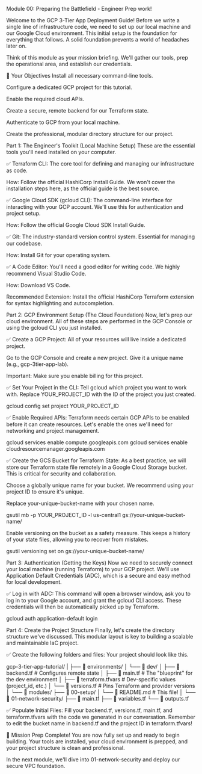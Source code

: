 Module 00: Preparing the Battlefield - Engineer Prep work!

Welcome to the GCP 3-Tier App Deployment Guide! Before we write a single line of infrastructure code, we need to set up our local machine and our Google Cloud environment. This initial setup is the foundation for everything that follows. A solid foundation prevents a world of headaches later on.

Think of this module as your mission briefing. We'll gather our tools, prep the operational area, and establish our credentials.

🎯 Your Objectives
Install all necessary command-line tools.

Configure a dedicated GCP project for this tutorial.

Enable the required cloud APIs.

Create a secure, remote backend for our Terraform state.

Authenticate to GCP from your local machine.

Create the professional, modular directory structure for our project.

Part 1: The Engineer's Toolkit (Local Machine Setup)
These are the essential tools you'll need installed on your computer.

✅ Terraform CLI: The core tool for defining and managing our infrastructure as code.

How: Follow the official HashiCorp Install Guide. We won't cover the installation steps here, as the official guide is the best source.

✅ Google Cloud SDK (gcloud CLI): The command-line interface for interacting with your GCP account. We'll use this for authentication and project setup.

How: Follow the official Google Cloud SDK Install Guide.

✅ Git: The industry-standard version control system. Essential for managing our codebase.

How: Install Git for your operating system.

✅ A Code Editor: You'll need a good editor for writing code. We highly recommend Visual Studio Code.

How: Download VS Code.

Recommended Extension: Install the official HashiCorp Terraform extension for syntax highlighting and autocompletion.

Part 2: GCP Environment Setup (The Cloud Foundation)
Now, let's prep our cloud environment. All of these steps are performed in the GCP Console or using the gcloud CLI you just installed.

✅ Create a GCP Project: All of your resources will live inside a dedicated project.

Go to the GCP Console and create a new project. Give it a unique name (e.g., gcp-3tier-app-lab).

Important: Make sure you enable billing for this project.

✅ Set Your Project in the CLI: Tell gcloud which project you want to work with. Replace YOUR_PROJECT_ID with the ID of the project you just created.

gcloud config set project YOUR_PROJECT_ID

✅ Enable Required APIs: Terraform needs certain GCP APIs to be enabled before it can create resources. Let's enable the ones we'll need for networking and project management.

gcloud services enable compute.googleapis.com
gcloud services enable cloudresourcemanager.googleapis.com

✅ Create the GCS Bucket for Terraform State: As a best practice, we will store our Terraform state file remotely in a Google Cloud Storage bucket. This is critical for security and collaboration.

Choose a globally unique name for your bucket. We recommend using your project ID to ensure it's unique.

Replace your-unique-bucket-name with your chosen name.

gsutil mb -p YOUR_PROJECT_ID -l us-central1 gs://your-unique-bucket-name/

Enable versioning on the bucket as a safety measure. This keeps a history of your state files, allowing you to recover from mistakes.

gsutil versioning set on gs://your-unique-bucket-name/

Part 3: Authentication (Getting the Keys)
Now we need to securely connect your local machine (running Terraform) to your GCP project. We'll use Application Default Credentials (ADC), which is a secure and easy method for local development.

✅ Log in with ADC: This command will open a browser window, ask you to log in to your Google account, and grant the gcloud CLI access. These credentials will then be automatically picked up by Terraform.

gcloud auth application-default login

Part 4: Create the Project Structure
Finally, let's create the directory structure we've discussed. This modular layout is key to building a scalable and maintainable IaC project.

✅ Create the following folders and files: Your project should look like this.

gcp-3-tier-app-tutorial/
|
├── 📂 environments/
│   └── 📂 dev/
│       ├── 📜 backend.tf       # Configures remote state
│       ├── 📜 main.tf          # The "blueprint" for the dev environment
│       ├── 📜 terraform.tfvars # Dev-specific values (project_id, etc.)
│       └── 📜 versions.tf      # Pins Terraform and provider versions
│
└── 📂 modules/
    ├── 📂 00-setup/
    │   └── 📜 README.md        # This file!
    │
    └── 📂 01-network-security/
        ├── 📜 main.tf
        ├── 📜 variables.tf
        └── 📜 outputs.tf

✅ Populate Initial Files: Fill your backend.tf, versions.tf, main.tf, and terraform.tfvars with the code we generated in our conversation. Remember to edit the bucket name in backend.tf and the project ID in terraform.tfvars!

🚀 Mission Prep Complete!
You are now fully set up and ready to begin building. Your tools are installed, your cloud environment is prepped, and your project structure is clean and professional.

In the next module, we'll dive into 01-network-security and deploy our secure VPC foundation.